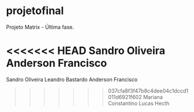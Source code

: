 ﻿# projetofinal
Projeto Matrix - Última fase.

<<<<<<< HEAD
Sandro Oliveira Anderson Francisco
=======
Sandro Oliveira
Leandro Bastardo
Anderson Francisco
>>>>>>> 037cfa8f3f47b8c4dee04c1dccd1011d6921f602
Mariana Constantino
Lucas Hecth